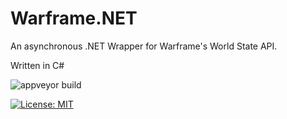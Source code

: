 # Warframe.NET
An asynchronous .NET Wrapper for Warframe's World State API.

Written in C#

![appveyor build](https://ci.appveyor.com/api/projects/status/bn8a7ed8mexc92ms/branch/master?svg=true)

[![License: MIT](https://img.shields.io/badge/License-MIT-yellow.svg)](https://opensource.org/licenses/MIT)
